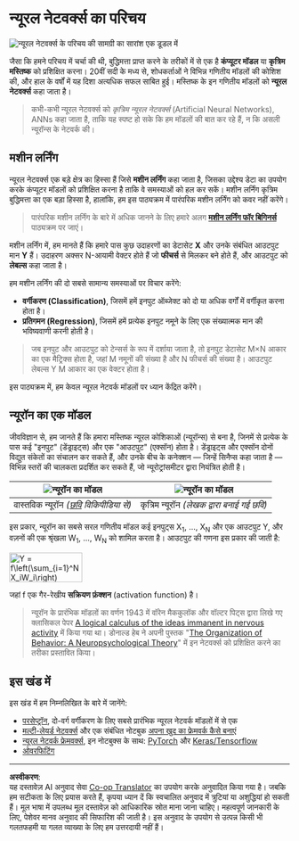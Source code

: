 <!--
CO_OP_TRANSLATOR_METADATA:
{
  "original_hash": "f862a99d88088163df12270e2f2ad6c3",
  "translation_date": "2025-10-03T12:44:34+00:00",
  "source_file": "lessons/3-NeuralNetworks/README.md",
  "language_code": "hi"
}
-->
# न्यूरल नेटवर्क्स का परिचय

![न्यूरल नेटवर्क्स के परिचय की सामग्री का सारांश एक डूडल में](../../../../translated_images/ai-neuralnetworks.1c687ae40bc86e834f497844866a26d3e0886650a67a4bbe29442e2f157d3b18.hi.png)

जैसा कि हमने परिचय में चर्चा की थी, बुद्धिमत्ता प्राप्त करने के तरीकों में से एक है **कंप्यूटर मॉडल** या **कृत्रिम मस्तिष्क** को प्रशिक्षित करना। 20वीं सदी के मध्य से, शोधकर्ताओं ने विभिन्न गणितीय मॉडलों की कोशिश की, और हाल के वर्षों में यह दिशा अत्यधिक सफल साबित हुई। मस्तिष्क के इन गणितीय मॉडलों को **न्यूरल नेटवर्क्स** कहा जाता है।

> कभी-कभी न्यूरल नेटवर्क्स को *कृत्रिम न्यूरल नेटवर्क्स* (Artificial Neural Networks), ANNs कहा जाता है, ताकि यह स्पष्ट हो सके कि हम मॉडलों की बात कर रहे हैं, न कि असली न्यूरॉन्स के नेटवर्क की।

## मशीन लर्निंग

न्यूरल नेटवर्क्स एक बड़े क्षेत्र का हिस्सा हैं जिसे **मशीन लर्निंग** कहा जाता है, जिसका उद्देश्य डेटा का उपयोग करके कंप्यूटर मॉडलों को प्रशिक्षित करना है ताकि वे समस्याओं को हल कर सकें। मशीन लर्निंग कृत्रिम बुद्धिमत्ता का एक बड़ा हिस्सा है, हालांकि, हम इस पाठ्यक्रम में पारंपरिक मशीन लर्निंग को कवर नहीं करेंगे।

> पारंपरिक मशीन लर्निंग के बारे में अधिक जानने के लिए हमारे अलग **[मशीन लर्निंग फॉर बिगिनर्स](http://github.com/microsoft/ml-for-beginners)** पाठ्यक्रम पर जाएं।

मशीन लर्निंग में, हम मानते हैं कि हमारे पास कुछ उदाहरणों का डेटासेट **X** और उनके संबंधित आउटपुट मान **Y** हैं। उदाहरण अक्सर N-आयामी वेक्टर होते हैं जो **फीचर्स** से मिलकर बने होते हैं, और आउटपुट को **लेबल्स** कहा जाता है।

हम मशीन लर्निंग की दो सबसे सामान्य समस्याओं पर विचार करेंगे:

* **वर्गीकरण (Classification)**, जिसमें हमें इनपुट ऑब्जेक्ट को दो या अधिक वर्गों में वर्गीकृत करना होता है।
* **प्रतिगमन (Regression)**, जिसमें हमें प्रत्येक इनपुट नमूने के लिए एक संख्यात्मक मान की भविष्यवाणी करनी होती है।

> जब इनपुट और आउटपुट को टेन्सर्स के रूप में दर्शाया जाता है, तो इनपुट डेटासेट M&times;N आकार का एक मैट्रिक्स होता है, जहां M नमूनों की संख्या है और N फीचर्स की संख्या है। आउटपुट लेबल्स Y M आकार का एक वेक्टर होता है।

इस पाठ्यक्रम में, हम केवल न्यूरल नेटवर्क मॉडलों पर ध्यान केंद्रित करेंगे।

## न्यूरॉन का एक मॉडल

जीवविज्ञान से, हम जानते हैं कि हमारा मस्तिष्क न्यूरल कोशिकाओं (न्यूरॉन्स) से बना है, जिनमें से प्रत्येक के पास कई "इनपुट" (डेंड्राइट्स) और एक "आउटपुट" (एक्सॉन) होता है। डेंड्राइट्स और एक्सॉन दोनों विद्युत संकेतों का संचालन कर सकते हैं, और उनके बीच के कनेक्शन — जिन्हें सिनैप्स कहा जाता है — विभिन्न स्तरों की चालकता प्रदर्शित कर सकते हैं, जो न्यूरोट्रांसमीटर द्वारा नियंत्रित होती है।

![न्यूरॉन का मॉडल](../../../../translated_images/synapse-wikipedia.ed20a9e4726ea1c6a3ce8fec51c0b9bec6181946dca0fe4e829bc12fa3bacf01.hi.jpg) | ![न्यूरॉन का मॉडल](../../../../translated_images/artneuron.1a5daa88d20ebe6f5824ddb89fba0bdaaf49f67e8230c1afbec42909df1fc17e.hi.png)
----|----
वास्तविक न्यूरॉन *([छवि](https://en.wikipedia.org/wiki/Synapse#/media/File:SynapseSchematic_lines.svg) विकिपीडिया से)* | कृत्रिम न्यूरॉन *(लेखक द्वारा बनाई गई छवि)*

इस प्रकार, न्यूरॉन का सबसे सरल गणितीय मॉडल कई इनपुट्स X<sub>1</sub>, ..., X<sub>N</sub> और एक आउटपुट Y, और वज़नों की एक श्रृंखला W<sub>1</sub>, ..., W<sub>N</sub> को शामिल करता है। आउटपुट की गणना इस प्रकार की जाती है:

<img src="../../../../translated_images/netout.1eb15eb76fd767313e067719f400cec4b0e5090239c3e997c29f6789d4c3c263.hi.png" alt="Y = f\left(\sum_{i=1}^N X_iW_i\right)" width="131" height="53" align="center"/>

जहां f एक गैर-रेखीय **सक्रियण फ़ंक्शन** (activation function) है।

> न्यूरॉन के प्रारंभिक मॉडलों का वर्णन 1943 में वॉरेन मैककुलॉक और वॉल्टर पिट्स द्वारा लिखे गए क्लासिकल पेपर [A logical calculus of the ideas immanent in nervous activity](https://www.cs.cmu.edu/~./epxing/Class/10715/reading/McCulloch.and.Pitts.pdf) में किया गया था। डोनाल्ड हेब ने अपनी पुस्तक "[The Organization of Behavior: A Neuropsychological Theory](https://books.google.com/books?id=VNetYrB8EBoC)" में इन नेटवर्क्स को प्रशिक्षित करने का तरीका प्रस्तावित किया।

## इस खंड में

इस खंड में हम निम्नलिखित के बारे में जानेंगे:
* [परसेप्ट्रॉन](03-Perceptron/README.md), दो-वर्ग वर्गीकरण के लिए सबसे प्रारंभिक न्यूरल नेटवर्क मॉडलों में से एक
* [मल्टी-लेयर्ड नेटवर्क्स](04-OwnFramework/README.md) और एक संबंधित नोटबुक [अपना खुद का फ्रेमवर्क कैसे बनाएं](04-OwnFramework/OwnFramework.ipynb)
* [न्यूरल नेटवर्क फ्रेमवर्क्स](05-Frameworks/README.md), इन नोटबुक्स के साथ: [PyTorch](05-Frameworks/IntroPyTorch.ipynb) और [Keras/Tensorflow](05-Frameworks/IntroKerasTF.ipynb)
* [ओवरफिटिंग](../../../../lessons/3-NeuralNetworks/05-Frameworks)

---

**अस्वीकरण**:  
यह दस्तावेज़ AI अनुवाद सेवा [Co-op Translator](https://github.com/Azure/co-op-translator) का उपयोग करके अनुवादित किया गया है। जबकि हम सटीकता के लिए प्रयास करते हैं, कृपया ध्यान दें कि स्वचालित अनुवाद में त्रुटियां या अशुद्धियां हो सकती हैं। मूल भाषा में उपलब्ध मूल दस्तावेज़ को आधिकारिक स्रोत माना जाना चाहिए। महत्वपूर्ण जानकारी के लिए, पेशेवर मानव अनुवाद की सिफारिश की जाती है। इस अनुवाद के उपयोग से उत्पन्न किसी भी गलतफहमी या गलत व्याख्या के लिए हम उत्तरदायी नहीं हैं।